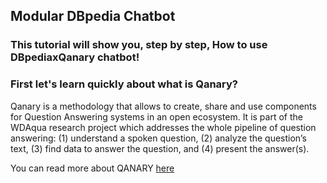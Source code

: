## Modular DBpedia Chatbot
### This tutorial will show you, step by step, How to use DBpediaxQanary chatbot!
### First let's learn quickly about what is Qanary?
Qanary is a methodology that allows to create, share and use components for Question Answering systems in an open ecosystem. It is part of the WDAqua research project which addresses the whole pipeline of question answering: (1) understand a spoken question, (2) analyze the question’s text, (3) find data to answer the question, and (4) present the answer(s).

You can read more about QANARY [here](https://github.com/WDAqua/Qanary/wiki/What-is-Qanary%3F)

